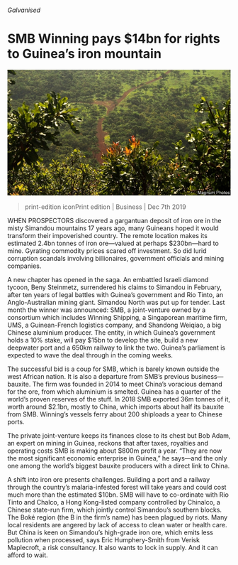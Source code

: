 ###### Galvanised

# SMB Winning pays $14bn for rights to Guinea’s iron mountain 

![image](images/20191207_wbp504.jpg) 

> print-edition iconPrint edition | Business | Dec 7th 2019 

WHEN PROSPECTORS discovered a gargantuan deposit of iron ore in the misty Simandou mountains 17 years ago, many Guineans hoped it would transform their impoverished country. The remote location makes its estimated 2.4bn tonnes of iron ore—valued at perhaps $230bn—hard to mine. Gyrating commodity prices scared off investment. So did lurid corruption scandals involving billionaires, government officials and mining companies. 

A new chapter has opened in the saga. An embattled Israeli diamond tycoon, Beny Steinmetz, surrendered his claims to Simandou in February, after ten years of legal battles with Guinea’s government and Rio Tinto, an Anglo-Australian mining giant. Simandou North was put up for tender. Last month the winner was announced: SMB, a joint-venture owned by a consortium which includes Winning Shipping, a Singaporean maritime firm, UMS, a Guinean-French logistics company, and Shandong Weiqiao, a big Chinese aluminium producer. The entity, in which Guinea’s government holds a 10% stake, will pay $15bn to develop the site, build a new deepwater port and a 650km railway to link the two. Guinea’s parliament is expected to wave the deal through in the coming weeks. 

The successful bid is a coup for SMB, which is barely known outside the west African nation. It is also a departure from SMB’s previous business—bauxite. The firm was founded in 2014 to meet China’s voracious demand for the ore, from which aluminium is smelted. Guinea has a quarter of the world’s proven reserves of the stuff. In 2018 SMB exported 36m tonnes of it, worth around $2.1bn, mostly to China, which imports about half its bauxite from SMB. Winning’s vessels ferry about 200 shiploads a year to Chinese ports. 

The private joint-venture keeps its finances close to its chest but Bob Adam, an expert on mining in Guinea, reckons that after taxes, royalties and operating costs SMB is making about $800m profit a year. “They are now the most significant economic enterprise in Guinea,” he says—and the only one among the world’s biggest bauxite producers with a direct link to China. 

A shift into iron ore presents challenges. Building a port and a railway through the country’s malaria-infested forest will take years and could cost much more than the estimated $10bn. SMB will have to co-ordinate with Rio Tinto and Chalco, a Hong Kong-listed company controlled by Chinalco, a Chinese state-run firm, which jointly control Simandou’s southern blocks. The Boké region (the B in the firm’s name) has been plagued by riots. Many local residents are angered by lack of access to clean water or health care. But China is keen on Simandou’s high-grade iron ore, which emits less pollution when processed, says Eric Humphery-Smith from Verisk Maplecroft, a risk consultancy. It also wants to lock in supply. And it can afford to wait. 

